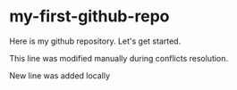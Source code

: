 # my-first-github-repo
Here is my github repository. Let's get started.

This line was modified manually during conflicts resolution.

New line was added locally